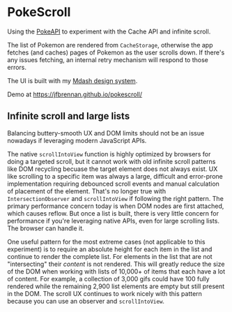 # PokeScroll
Using the [PokeAPI](https://pokeapi.co/docs/v2) to experiment with the Cache API and infinite scroll. 

The list of Pokemon are rendered from `CacheStorage`, otherwise the app fetches (and caches) pages of Pokemon as the user scrolls down. If there's any issues fetching, an internal retry mechanism will respond to those errors.

The UI is built with my [Mdash design system](http://m-docs.org).

Demo at https://jfbrennan.github.io/pokescroll/

## Infinite scroll and large lists
Balancing buttery-smooth UX and DOM limits should not be an issue nowadays if leveraging modern JavaScript APIs. 

The native `scrollIntoView` function is highly optimized by browsers for doing a targeted scroll, but it cannot work with old infinite scroll patterns like DOM recycling becuase the target element does not always exist. UX like scrolling to a specific item was always a large, difficult and error-prone implementation requiring debounced scroll events and manual calculation of placement of the element. That's no longer true with `IntersectionObserver` and `scrollIntoView` if following the right pattern. The primary performance concern today is when DOM nodes are first attached, which causes reflow. But once a list is built, there is very little concern for performance if you're leveraging native APIs, even for large scrolling lists. The browser can handle it.

One useful pattern for the most extreme cases (not applicable to this experiment) is to require an absolute height for each item in the list and continue to render the complete list. For elements in the list that are not "intersecting" their _content_ is not rendered. This will greatly reduce the size of the DOM when working with lists of 10,000+ of items that each have a lot of content. For example, a collection of 3,000 gifs could have 100 fully rendered while the remaining 2,900 list elements are empty but still present in the DOM. The scroll UX continues to work nicely with this pattern because you can use an observer and `scrollIntoView`.
